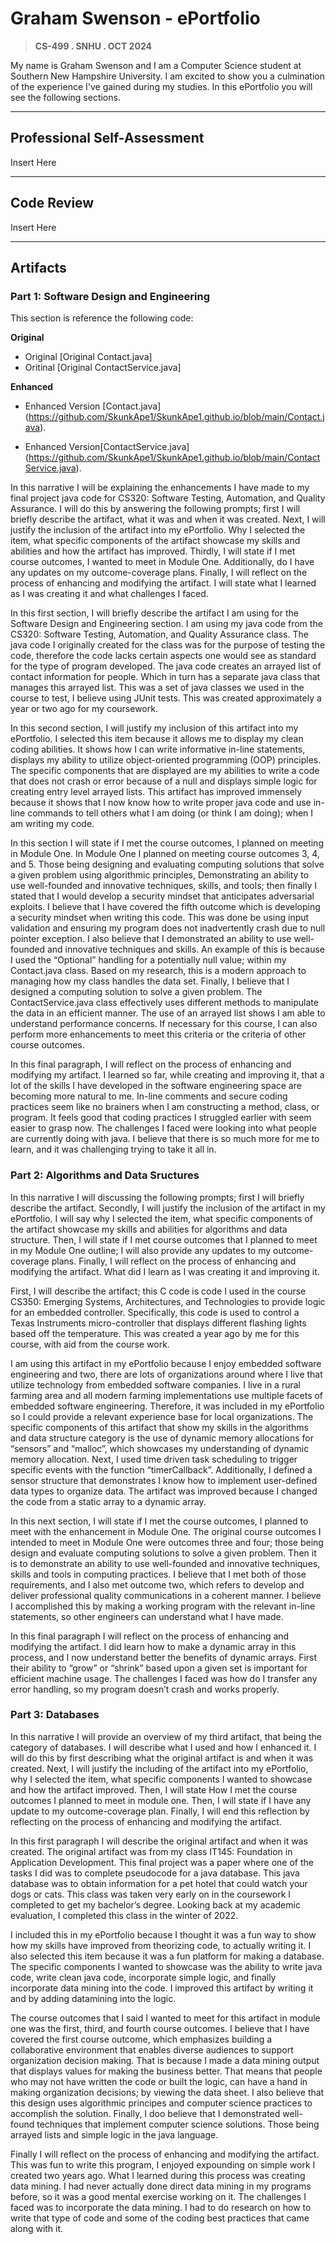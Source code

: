 # **Graham Swenson - ePortfolio**
>**CS-499 . SNHU . OCT 2024**

My name is Graham Swenson and I am a Computer Science student at Southern New Hampshire University. I am excited to show you a culmination of the experience I've gained during my studies. In this ePortfolio you will see the following sections.

---

## **Professional Self-Assessment**
Insert Here

---

## **Code Review** 
Insert Here

---

## **Artifacts**

### **Part 1: Software Design and Engineering**

This section is reference the following code:

**Original**
- Original [Original Contact.java]
- Oritinal [Original ContactService.java]

**Enhanced**
- Enhanced Version [Contact.java] (https://github.com/SkunkApe1/SkunkApe1.github.io/blob/main/Contact.java).

- Enhanced Version[ContactService.java] (https://github.com/SkunkApe1/SkunkApe1.github.io/blob/main/ContactService.java).
 
 In this narrative I will be explaining the enhancements I have made to my final project java code for CS320: Software Testing, Automation, and Quality Assurance. I will do this by answering the following prompts; first I will briefly describe the artifact, what it was and when it was created. Next, I will justify the inclusion of the artifact into my ePortfolio. Why I selected the item, what specific components of the artifact showcase my skills and abilities and how the artifact has improved. Thirdly, I will state if I met course outcomes, I wanted to meet in Module One. Additionally, do I have any updates on my outcome-coverage plans. Finally, I will reflect on the process of enhancing and modifying the artifact. I will state what I learned as I was creating it and what challenges I faced. 
	
 In this first section, I will briefly describe the artifact I am using for the Software Design and Engineering section. I am using my java code from the CS320: Software Testing, Automation, and Quality Assurance class. The java code I originally created for the class was for the purpose of testing the code, therefore the code lacks certain aspects one would see as standard for the type of program developed. The java code creates an arrayed list of contact information for people. Which in turn has a separate java class that manages this arrayed list. This was a set of java classes we used in the course to test, I believe using JUnit tests. This was created approximately a year or two ago for my coursework.
	
 In this second section, I will justify my inclusion of this artifact into my ePortfolio. I selected this item because it allows me to display my clean coding abilities. It shows how I can write informative in-line statements, displays my ability to utilize object-oriented programming (OOP) principles. The specific components that are displayed are my abilities to write a code that does not crash or error because of a null and displays simple logic for creating entry level arrayed lists. This artifact has improved immensely because it shows that I now know how to write proper java code and use in-line commands to tell others what I am doing (or think I am doing); when I am writing my code. 
	
 In this section I will state if I met the course outcomes, I planned on meeting in Module One. In Module One I planned on meeting course outcomes 3, 4, and 5. Those being designing and evaluating computing solutions that solve a given problem using algorithmic principles, Demonstrating an ability to use well-founded and innovative techniques, skills, and tools; then finally I stated that I would develop a security mindset that anticipates adversarial exploits. I believe that I have covered the fifth outcome which is developing a security mindset when writing this code. This was done be using input validation and ensuring my program does not inadvertently crash due to null pointer exception. I also believe that I demonstrated an ability to use well-founded and innovative techniques and skills. An example of this is because I used the “Optional” handling for a potentially null value; within my Contact.java class. Based on my research, this is a modern approach to managing how my class handles the data set. Finally, I believe that I designed a computing solution to solve a given problem. The ContactService.java class effectively uses different methods to manipulate the data in an efficient manner. The use of an arrayed list shows I am able to understand performance concerns. If necessary for this course, I can also perform more enhancements to meet this criteria or the criteria of other course outcomes.
	
 In this final paragraph, I will reflect on the process of enhancing and modifying my artifact. I learned so far, while creating and improving it, that a lot of the skills I have developed in the software engineering space are becoming more natural to me. In-line comments and secure coding practices seem like no brainers when I am constructing a method, class, or program. It feels good that coding practices I struggled earlier with seem easier to grasp now. The challenges I faced were looking into what people are currently doing with java. I believe that there is so much more for me to learn, and it was challenging trying to take it all in.



### **Part 2: Algorithms and Data Sructures**

 In this narrative I will discussing the following prompts; first I will briefly describe the artifact. Secondly, I will justify the inclusion of the artifact in my ePortfolio. I will say why I selected the item, what specific components of the artifact showcase my skills and abilities for algorithms and data structure. Then, I will state if I met course outcomes that I planned to meet in my Module One outline; I will also provide any updates to my outcome-coverage plans. Finally, I will reflect on the process of enhancing and modifying the artifact. What did I learn as I was creating it and improving it.
	
 First, I will describe the artifact; this C code is code I used in the course CS350: Emerging Systems, Architectures, and Technologies to provide logic for an embedded controller. Specifically, this code is used to control a Texas Instruments micro-controller that displays different flashing lights based off the temperature. This was created a year ago by me for this course, with aid from the course work. 
	
 I am using this artifact in my ePortfolio because I enjoy embedded software engineering and two, there are lots of organizations around where I live that utilize technology from embedded software companies. I live in a rural farming area and all modern farming implementations use multiple facets of embedded software engineering. Therefore, it was included in my ePortfolio so I could provide a relevant experience base for local organizations. The specific components of this artifact that show my skills in the algorithms and data structure category is the use of dynamic memory allocations for “sensors” and “malloc”, which showcases my understanding of dynamic memory allocation. Next, I used time driven task scheduling to trigger specific events with the function “timerCallback”. Additionally, I defined a sensor structure that demonstrates I know how to implement user-defined data types to organize data. The artifact was improved because I changed the code from a static array to a dynamic array. 
	
 In this next section, I will state if I met the course outcomes, I planned to meet with the enhancement in Module One. The original course outcomes I intended to meet in Module One were outcomes three and four; those being design and evaluate computing solutions to solve a given problem. Then it is to demonstrate an ability to use well-founded and innovative techniques, skills and tools in computing practices. I believe that I met both of those requirements, and I also met outcome two, which refers to develop and deliver professional quality communications in a coherent manner. I believe I accomplished this by making a working program with the relevant in-line statements, so other engineers can understand what I have made.
	
 In this final paragraph I will reflect on the process of enhancing and modifying the artifact. I did learn how to make a dynamic array in this process, and I now understand better the benefits of dynamic arrays. First their ability to “grow” or “shrink” based upon a given set is important for efficient machine usage. The challenges I faced was how do I transfer any error handling, so my program doesn’t crash and works properly. 


### **Part 3: Databases**

 In this narrative I will provide an overview of my third artifact, that being the category of databases. I will describe what I used and how I enhanced it. I will do this by first describing what the original artifact is and when it was created. Next, I will justify the including of the artifact into my ePortfolio, why I selected the item, what specific components I wanted to showcase and how the artifact improved. Then, I will state How I met the course outcomes I planned to meet in module one. Then, I will state if I have any update to my outcome-coverage plan. Finally, I will end this reflection by reflecting on the process of enhancing and modifying the artifact. 
	
 In this first paragraph I will describe the original artifact and when it was created. The original artifact was from my class IT145: Foundation in Application Development. This final project was a paper where one of the tasks I did was to complete pseudocode for a java database. This java database was to obtain information for a pet hotel that could watch your dogs or cats. This class was taken very early on in the coursework I completed to get my bachelor’s degree. Looking back at my academic evaluation, I completed this class in the winter of 2022. 
	
 I included this in my ePortfolio because I thought it was a fun way to show how my skills have improved from theorizing code, to actually writing it. I also selected this item because it was a fun platform for making a database. The specific components I wanted to showcase was the ability to write java code, write clean java code, incorporate simple logic, and finally incorporate data mining into the code. I improved this artifact by writing it and by adding datamining into the logic. 
	
 The course outcomes that I said I wanted to meet for this artifact in module one was the first, third, and fourth course outcomes. I believe that I have covered the first course outcome, which emphasizes building a collaborative environment that enables diverse audiences to support organization decision making. That is because I made a data mining output that displays values for making the business better. That means that people who may not have written the code or built the logic, can have a hand in making organization decisions; by viewing the data sheet. I also believe that this design uses algorithmic principes and computer science practices to accomplish the solution. Finally, I doo believe that I demonstrated well-found techniques that implement computer science solutions. Those being arrayed lists and simple logic in the java language. 
	
 Finally I will reflect on the process of enhancing and modifying the artifact. This was fun to write this program, I enjoyed expounding on simple work I created two years ago. What I learned during this process was creating data mining. I had never actually done direct data mining in my programs before, so it was a good mental exercise working on it. The challenges I faced was to incorporate the data mining. I had to do research on how to write that type of code and some of the coding best practices that came along with it.




